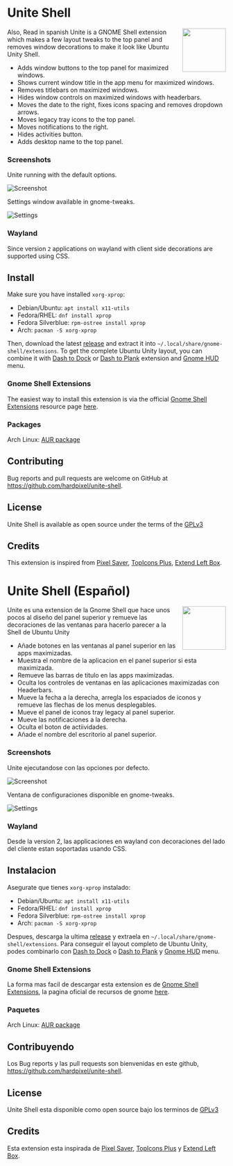 # Unite Shell
<a>Also, Read in spanish</a>
[<img src="https://raw.githubusercontent.com/andyholmes/gnome-shell-extensions-badge/master/get-it-on-ego.svg?sanitize=true" height="100" align="right">](https://extensions.gnome.org/extension/1287/unite/)
Unite is a GNOME Shell extension which makes a few layout tweaks to the top panel and removes window decorations to make it look like Ubuntu Unity Shell.

* Adds window buttons to the top panel for maximized windows.
* Shows current window title in the app menu for maximized windows.
* Removes titlebars on maximized windows.
* Hides window controls on maximized windows with headerbars.
* Moves the date to the right, fixes icons spacing and removes dropdown arrows.
* Moves legacy tray icons to the top panel.
* Moves notifications to the right.
* Hides activities button.
* Adds desktop name to the top panel.

### Screenshots
Unite running with the default options.

![Screenshot](https://raw.githubusercontent.com/hardpixel/unite-shell/master/screenshot.png)

Settings window available in gnome-tweaks.

![Settings](https://raw.githubusercontent.com/hardpixel/unite-shell/master/settings.png)

### Wayland
Since version `2` applications on wayland with client side decorations are supported using CSS.

## Install
Make sure you have installed `xorg-xprop`:

* Debian/Ubuntu: `apt install x11-utils`
* Fedora/RHEL: `dnf install xprop`
* Fedora Silverblue: `rpm-ostree install xprop`
* Arch: `pacman -S xorg-xprop`

Then, download the latest [release](https://github.com/hardpixel/unite-shell/releases) and extract it into `~/.local/share/gnome-shell/extensions`. To get the complete Ubuntu Unity layout, you can combine it with [Dash to Dock](https://github.com/micheleg/dash-to-dock) or [Dash to Plank](https://github.com/hardpixel/dash-to-plank) extension and [Gnome HUD](https://github.com/hardpixel/gnome-hud) menu.

### Gnome Shell Extensions
The easiest way to install this extension is via the official [Gnome Shell Extensions](https://extensions.gnome.org) resource page [here](https://extensions.gnome.org/extension/1287/unite).

### Packages
Arch Linux: [AUR package](https://aur.archlinux.org/packages/gnome-shell-extension-unite)

## Contributing
Bug reports and pull requests are welcome on GitHub at https://github.com/hardpixel/unite-shell.

## License
Unite Shell is available as open source under the terms of the [GPLv3](http://www.gnu.org/licenses/gpl-3.0.en.html)

## Credits
This extension is inspired from [Pixel Saver](https://github.com/deadalnix/pixel-saver), [TopIcons Plus](https://github.com/phocean/TopIcons-plus), [Extend Left Box](https://github.com/StephenPCG/extend-left-box).


# Unite Shell (Español)
[<img src="https://raw.githubusercontent.com/andyholmes/gnome-shell-extensions-badge/master/get-it-on-ego.svg?sanitize=true" height="100" align="right">](https://extensions.gnome.org/extension/1287/unite/)
Unite es una extension de la Gnome Shell que hace unos pocos al diseño del panel superior y remueve las decoraciones de las ventanas para hacerlo parecer a la Shell de Ubuntu Unity

* Añade botones en las ventanas al panel superior en las apps maximizadas.
* Muestra el nombre de la aplicacion en el panel superior si esta maximizada.
* Remueve las barras de titulo en las apps maximizadas.
* Oculta los controles de ventanas en las aplicaciones maximizadas con Headerbars.
* Mueve la fecha a la derecha, arregla los espaciados de iconos y remueve las flechas de los menus desplegables.
* Mueve el panel de iconos tray legacy al panel superior.
* Mueve las notificaciones a la derecha.
* Oculta el boton de actiividades.
* Añade el nombre del escritorio al panel superior.

### Screenshots
Unite ejecutandose con las opciones por defecto.

![Screenshot](https://raw.githubusercontent.com/hardpixel/unite-shell/master/screenshot.png)

Ventana de configuraciones disponible en gnome-tweaks.

![Settings](https://raw.githubusercontent.com/hardpixel/unite-shell/master/settings.png)

### Wayland
Desde la version 2, las applicaciones en wayland con decoraciones del lado del cliente estan soportadas usando CSS.

## Instalacion
Asegurate que tienes `xorg-xprop` instalado:

* Debian/Ubuntu: `apt install x11-utils`
* Fedora/RHEL: `dnf install xprop`
* Fedora Silverblue: `rpm-ostree install xprop`
* Arch: `pacman -S xorg-xprop`

Despues, descarga la ultima [release](https://github.com/hardpixel/unite-shell/releases) y extraela en `~/.local/share/gnome-shell/extensions`. Para conseguir el layout completo de Ubuntu Unity, podes combinarlo con [Dash to Dock](https://github.com/micheleg/dash-to-dock) o [Dash to Plank](https://github.com/hardpixel/dash-to-plank) y [Gnome HUD](https://github.com/hardpixel/gnome-hud) menu.

### Gnome Shell Extensions
La forma mas facil de descargar esta extension es de  [Gnome Shell Extensions](https://extensions.gnome.org), la pagina oficial de recursos de gnome [here](https://extensions.gnome.org/extension/1287/unite).

### Paquetes
Arch Linux: [AUR package](https://aur.archlinux.org/packages/gnome-shell-extension-unite)

## Contribuyendo
Los Bug reports y las pull requests son bienvenidas en este github, https://github.com/hardpixel/unite-shell.

## License
Unite Shell esta disponible como open source bajo los terminos de [GPLv3](http://www.gnu.org/licenses/gpl-3.0.en.html)

## Credits
Esta extension esta inspirada de [Pixel Saver](https://github.com/deadalnix/pixel-saver), [TopIcons Plus](https://github.com/phocean/TopIcons-plus) y [Extend Left Box](https://github.com/StephenPCG/extend-left-box).
